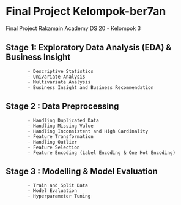 # Final Project Kelompok-ber7an
Final Project Rakamain Academy DS 20 - Kelompok 3

## Stage 1: Exploratory Data Analysis (EDA) & Business Insight
            - Descriptive Statistics
            - Univariate Analysis
            - Multivariate Analysis
            - Business Insight and Business Recommendation
            
## Stage 2 : Data Preprocessing
            - Handling Duplicated Data
            - Handling Missing Value
            - Handling Inconsistent and High Cardinality
            - Feature Transformation
            - Handling Outlier
            - Feature Selection
            - Feature Encoding (Label Encoding & One Hot Encoding)
        
## Stage 3 : Modelling & Model Evaluation
            - Train and Split Data
            - Model Evaluation
            - Hyperparameter Tuning
